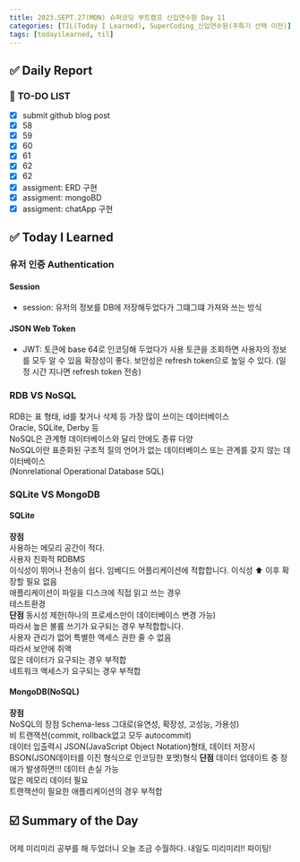 ```yaml
---
title: 2023.SEPT.27(MON) 슈퍼코딩 부트캠프 신입연수원 Day 11
categories: [TIL(Today I Learned), SuperCoding_신입연수원(주특기 선택 이전)]
tags: [todayilearned, til]
---
```


## ✅ Daily Report

### 📌 **TO-DO LIST**

- [x] submit github blog post
- [x] 58
- [x] 59
- [x] 60
- [x] 61
- [x] 62
- [x] 62
- [x] assigment: ERD 구현
- [x] assigment: mongoBD
- [x] assigment: chatApp 구현

## ✅ Today I Learned

### 유저 인증 Authentication

#### Session

- session: 유저의 정보를 DB에 저장해두었다가 그떄그떄 가져와 쓰는 방식

#### JSON Web Token

- JWT: 토큰에 base 64로 인코딩해 두었다가 사용
  토큰을 조회하면 사용자의 정보를 모두 알 수 있음
  확장성이 좋다.
  보안성은 refresh token으로 높일 수 있다. (일정 시간 지나면 refresh token 전송)

### RDB VS NoSQL

RDB는 표 형태, id를 찾거나 삭제 등 가장 많이 쓰이는 데이터베이스  
Oracle, SQLite, Derby 등  
NoSQL은 관계형 데이터베이스와 달리 안에도 종류 다양  
NoSQL이란 표준화된 구조적 질의 언어가 없는 데이터베이스 또는 관계를 갖지 않는 데이터베이스  
(Nonrelational Operational Database SQL)

### SQLite VS MongoDB

#### SQLite

**장점**  
사용하는 메모리 공간이 적다.  
사용자 친화적 RDBMS  
이식성이 뛰어나 전송이 쉽다.
임베디드 어플리케이션에 적합합니다. 이식성 ⬆️ 이후 확장할 필요 없음  
애플리케이션이 파일을 디스크에 직접 읽고 쓰는 경우  
테스트환경  
**단점**
동시성 제한(하나의 프로세스만이 데이터베이스 변경 가능)  
따라서 높은 볼륨 쓰기가 요구되는 경우 부적합합니다.  
사용자 관리가 없어 특별한 액세스 권한 줄 수 없음  
따라서 보안에 취액  
많은 데이터가 요구되는 경우 부적합  
네트워크 액세스가 요구되는 경우 부적합

#### MongoDB(NoSQL)

**장점**  
NoSQL의 장점 Schema-less 그대로(유연성, 확장성, 고성능, 가용성)  
비 트랜잭션(commit, rollback없고 모두 autocommit)  
데이터 입출력시 JSON(JavaScript Object Notation)형태, 데이터 저장시 BSON(JSON데이터를 이진 형식으로 인코딩한 포멧)형식
**단점**
데이터 업데이트 중 장애가 발생하면!!! 데이터 손실 가능  
많은 메모리 데이터 필요  
트랜잭션이 필요한 애플리케이션의 경우 부적합

## ☑️ Summary of the Day <br>

어제 미리미리 공부를 해 두었더니 오늘 조금 수월하다. 내일도 미리미리!! 파이팅!
